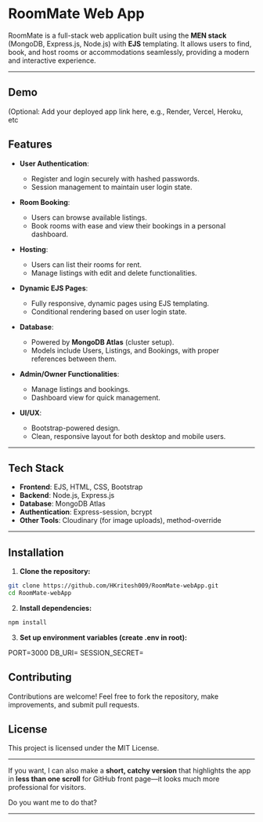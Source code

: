 # RoomMate Web App

RoomMate is a full-stack web application built using the **MEN stack** (MongoDB, Express.js, Node.js) with **EJS** templating. It allows users to find, book, and host rooms or accommodations seamlessly, providing a modern and interactive experience.

---

## Demo

(Optional: Add your deployed app link here, e.g., Render, Vercel, Heroku, etc



## Features

- **User Authentication**:  
  - Register and login securely with hashed passwords.
  - Session management to maintain user login state.
  
- **Room Booking**:  
  - Users can browse available listings.  
  - Book rooms with ease and view their bookings in a personal dashboard.

- **Hosting**:  
  - Users can list their rooms for rent.  
  - Manage listings with edit and delete functionalities.

- **Dynamic EJS Pages**:  
  - Fully responsive, dynamic pages using EJS templating.  
  - Conditional rendering based on user login state.

- **Database**:  
  - Powered by **MongoDB Atlas** (cluster setup).  
  - Models include Users, Listings, and Bookings, with proper references between them.

- **Admin/Owner Functionalities**:  
  - Manage listings and bookings.  
  - Dashboard view for quick management.

- **UI/UX**:  
  - Bootstrap-powered design.  
  - Clean, responsive layout for both desktop and mobile users.

---

## Tech Stack

- **Frontend**: EJS, HTML, CSS, Bootstrap  
- **Backend**: Node.js, Express.js  
- **Database**: MongoDB Atlas  
- **Authentication**: Express-session, bcrypt  
- **Other Tools**: Cloudinary (for image uploads), method-override  

---

## Installation

1. **Clone the repository:**

```bash
git clone https://github.com/HKritesh009/RoomMate-webApp.git
cd RoomMate-webApp
```
2. **Install dependencies:**
```bash
npm install
```

3. **Set up environment variables (create .env in root):**
   
PORT=3000
DB_URI=<Your MongoDB Atlas connection string>
SESSION_SECRET=<Your session secret>

## Contributing

Contributions are welcome! Feel free to fork the repository, make improvements, and submit pull requests.

## License

This project is licensed under the MIT License.


---

If you want, I can also make a **short, catchy version** that highlights the app in **less than one scroll** for GitHub front page—it looks much more professional for visitors.  

Do you want me to do that?

---



